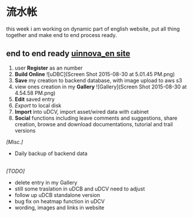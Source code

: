 # 流水帐

this week i am working on dynamic part of english website, put all thing together and make end to end process ready.

## end to end ready [uinnova_en site](http://54.186.219.119:8080)
1. user **Register** as an number   
2. **Build Online**
![uDBC](Screen Shot 2015-08-30 at 5.01.45 PM.png)
3. **Save** my creation to backend database, with image upload to aws s3
4. view ones creation in my **Gallery** 
![Gallery](Screen Shot 2015-08-30 at 4.54.58 PM.png)
5. **Edit** saved entry
6. *Export* to local disk
7. **Import** into uDCV, import asset/wired data with cabinet
8. **Social** functions including leave comments and suggestions, share creation, browse and download documentations, tutorial and trail versions

*[Misc.]* 
- Daily backup of backend data
<br><br>

*[TODO]* 
- delete entry in my Gallery
- still some traslation in uDCB and uDCV need to adjust
- follow up uDCB standalone version
- bug fix on heatmap function in uDCV 
- wording, images and links in website